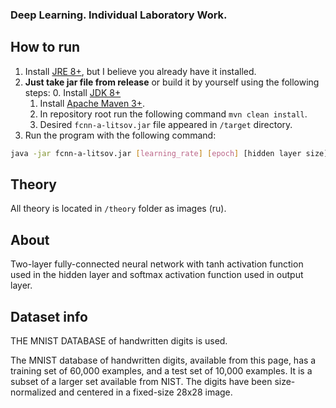 ### Deep Learning. Individual Laboratory Work.

## How to run
1. Install [JRE 8+](https://www.oracle.com/technetwork/java/javase/downloads/jre8-downloads-2133155.html), but I believe
you already have it installed.
2. **Just take jar file from release** or build it by yourself using the following steps:
    0. Install [JDK 8+](https://www.oracle.com/technetwork/java/javase/downloads/jdk8-downloads-2133151.html)
    1. Install [Apache Maven 3+](http://maven.apache.org/download.cgi).
    2. In repository root run the following command `mvn clean install`.
    3. Desired `fcnn-a-litsov.jar` file appeared in `/target` directory.
3. Run the program with the following command:
```bash
java -jar fcnn-a-litsov.jar [learning_rate] [epoch] [hidden layer size] [batch size]
```

## Theory
All theory is located in `/theory` folder as images (ru).

## About
Two-layer fully-connected neural network with tanh activation function used in the hidden layer and softmax activation
function used in output layer.

## Dataset info
THE MNIST DATABASE of handwritten digits is used.

The MNIST database of handwritten digits, available from this page, has a training set of 60,000 examples, and a test
set of 10,000 examples.
It is a subset of a larger set available from NIST.
The digits have been size-normalized and centered in a fixed-size 28x28 image.


